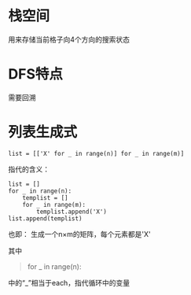 # 栈空间
用来存储当前格子向4个方向的搜索状态
# DFS特点
需要回溯
# 列表生成式
```
list = [['X' for _ in range(n)] for _ in range(m)]
```
指代的含义：
```
list = []
for _ in range(n):
    templist = []
    for _ in range(m):
        templist.append('X')
list.append(templist)

```
也即：
生成一个n×m的矩阵，每个元素都是'X'

其中
>for _ in range(n):

中的“_”相当于each，指代循环中的变量